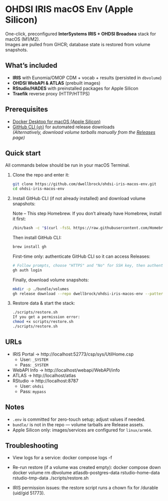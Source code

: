 # OHDSI IRIS macOS Env (Apple Silicon)

One-click, preconfigured **InterSystems IRIS + OHDSI Broadsea** stack for macOS (M1/M2).  
Images are pulled from GHCR; database state is restored from volume snapshots.

## What’s included
- **IRIS** with Eunomia/OMOP CDM + vocab + results (persisted in `dbvolume`)
- **OHDSI WebAPI & ATLAS** (prebuilt images)
- **RStudio/HADES** with preinstalled packages for Apple Silicon
- **Traefik** reverse proxy (HTTP/HTTPS)

## Prerequisites
- [Docker Desktop for macOS (Apple Silicon)](https://www.docker.com/products/docker-desktop/)
- [GitHub CLI (`gh`)](https://cli.github.com/) for automated release downloads  
  *(Alternatively, download volume tarballs manually from the [Releases](https://github.com/dwellbrock/ohdsi-iris-macos-env/releases) page)*

## Quick start

All commands below should be run in your macOS Terminal.

1. Clone the repo and enter it:
   ```bash
   git clone https://github.com/dwellbrock/ohdsi-iris-macos-env.git
   cd ohdsi-iris-macos-env
   ```

2. Install GitHub CLI (if not already installed) and download volume snapshots:
   
   Note – This step Homebrew. If you don’t already have Homebrew, install it first:
   ```bash
   /bin/bash -c "$(curl -fsSL https://raw.githubusercontent.com/Homebrew/install/HEAD/install.sh)"
   ```

   Then install GitHub CLI:
   ```bash
   brew install gh
   ```
   First-time only: authenticate GitHub CLI so it can access Releases:
   ```bash
   # Follow prompts, choose "HTTPS" and "No" for SSH key, then authenticate via browser.
   gh auth login
   ```
   Finally, download volume snapshots:
   ```bash
   mkdir -p ./bundle/volumes
   gh release download --repo dwellbrock/ohdsi-iris-macos-env --pattern "*.tar" --dir bundle/volumes --clobber
   ```

3. Restore data & start the stack:
   ```bash
   ./scripts/restore.sh
   If you get a permission error:
   chmod +x scripts/restore.sh
   ./scripts/restore.sh
   ```

## URLs
- IRIS Portal → http://localhost:52773/csp/sys/UtilHome.csp  
  - User: `_SYSTEM`  
  - Pass: `_SYSTEM`
- WebAPI Info → http://localhost/webapi/WebAPI/info  
- ATLAS → http://localhost/atlas  
- RStudio → http://localhost:8787  
  - User: `ohdsi`  
  - Pass: `mypass`

## Notes
- `.env` is committed for zero-touch setup; adjust values if needed.
- `bundle/` is not in the repo — volume tarballs are Release assets.
- Apple Silicon only: images/services are configured for `linux/arm64`.

## Troubleshooting
- View logs for a service:
  docker compose logs -f <service-name>

- Re-run restore (if a volume was created empty):
  docker compose down
  docker volume rm dbvolume atlasdb-postgres-data rstudio-home-data rstudio-tmp-data
  ./scripts/restore.sh

- IRIS permission issues: the restore script runs a chown fix for /durable (uid/gid 51773).
